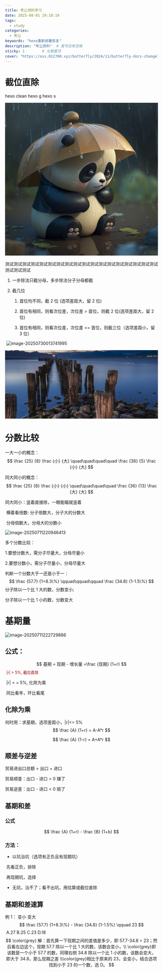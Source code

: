 ```yaml
---
title: 考公资料学习
date: 2025-08-01 19:10:19
tags:
  - study
categories:
  - 考公
keywords: "hexo重新部署恢复"
description: "考公资料"  # 冒号后有空格
sticky: 1        # 文章置顶
cover: "https://oss.012700.xyz/butterfly/2024/11/butterfly-docs-changelog-cover-3.png"  # URL加引号
---
```


# 截位直除

hexo clean
hexo g 
hexo s

![1682391094827084](testActrl/1682391094827084.png)

测试测试测试测试测试测试测试测试测试测试测试测试测试测试测试测试测试测试测试测试测试

1. 一步除法只截分母，多步除法分子分母都截

2. 截几位
   1. 首位均不同，截 2 位 (选项差距大，留 2 位)
   
   2. 首位有相同，则看次位差，次位差 > 首位，则截 2 位(选项差距大，留 2 位)
   
   3. 首位有相同，则看次位差，次位差 <= 首位，则截三位（选项差距小，留 3 位）
   
       <!-- more -->

​	![image-20250730013741995](资料分析知识点总结.assets/image-20250730013741995.png)

![image-20250730014352546](testActrl.assets/image-20250730014352546.png)

# 分数比较

一大一小的概念：
$$
\frac {25} {8} \frac {小} {大}   \quad\quad\quad\quad     \frac {36} {5} \frac {小} {大}
$$


同大同小的概念：
$$
\frac {25} {8} \frac {小} {小}   \quad\quad\quad\quad     \frac {36} {13} \frac {大} {大}
$$


同大同小：竖着直接除，一眼能瞄就竖着

​					 横着看倍数: 分子倍数大，分子大的分数大

​             分母倍数大，分母大的分数小

![image-20250711220946413](资料分析知识点总结.assets/image-20250711220946413.png)

多个分数比较：

1.要想分数大，需分子尽量大，分母尽量小

2.要想分数小，需分子尽量小，分母尽量大

判断一个分数大于一还是小于一：
$$
\frac {57.7} {1+8.3\%} \qquad\qquad\qquad   \frac {34.8} {1-1.5\%}
$$
分子除以一个比 1 大的数，分数变小;

分子除以一个比 1 小的数，分数变大



# 基期量

<img src="资料分析知识点总结.assets/image-20250711222729886.png" alt="image-20250711222729886"  />

## 公式：


$$
基期 = 现期 - 增长量 =\frac {现期} {1+r}
$$
​																																<span style="font-size:0.9em;">	<span style="color:#990000;">|r| > 5%, 截位直除 </span> </span>

​																																	|r| < = 5%, 化除为乘

​																																	同比看年，环比看尾

## 化除为乘

何时用：求基期，选项差距小，|r|<= 5%
$$
\frac {A} {1+r} = A-A*r
$$

$$
\frac {A} {1-r} = A+A*r
$$

## 顺差与逆差

贸易进出口总额 = 出口 + 进口

贸易顺差：出口 - 进口 > 0      赚了

贸易逆差：出口 - 进口 < 0      赔了

## 基期和差

### 公式

$$
\frac {A} {1+r} - \frac {B} {1+b}
$$

### 方法：

- 以坑治坑（选项有正负且有现期坑）

​         先看正负，排除

​         再现期坑，选择

- 无坑，治不了；看不出坑，用估算或截位直除

## 基期和差速算

例 1：																				变小       变大
$$
\frac {57.7} {1+8.3\%} - \frac {34.8} {1-1.5%}  \qquad 23
$$
​																						A.27     B.25     C.23     D.18
$$
\color{grey}
解：首先算一下现期之间的差值是多少，即 57.7-34.8 = 23；然后看左边这个，现期 57.7 除以一个比 1 大的数，该数会变小，\\
\color{grey}即该数是一个小于 57.7 的数，同理右侧 34.8 除以一个比 1 小的数，该数会变大，即大于 34.8，那么现期之差
\\\color{grey}相比于原来的 23，会变小，结合选项找到小于 23 的一个数，选 D。
$$




























